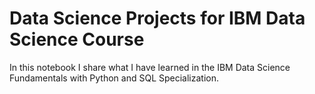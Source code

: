 # Data Science Projects for IBM Data Science Course
In this notebook I share what I have learned in the IBM Data Science Fundamentals with Python and SQL Specialization. 
